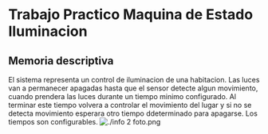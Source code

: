 # Trabajo Practico Maquina de Estado Iluminacion
## Memoria descriptiva
El sistema representa un control de iluminacion de una habitacion. Las luces van a permanecer apagadas hasta que el sensor detecte algun movimiento, cuando prendera las luces durante un tiempo minimo configurado. Al terminar este tiempo volvera a controlar el movimiento del lugar y si no se detecta movimiento esperara otro tiempo ddeterminado para apagarse. Los tiempos son configurables.
![./info 2 foto.png](https://github.com/alexander-james8904/Trabajo-Practico-Maquina-de-Estado-Iluminacion/blob/master/Info%202%20foto.png)
